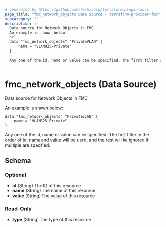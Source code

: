 ```yaml
---
# generated by https://github.com/hashicorp/terraform-plugin-docs
page_title: "fmc_network_objects Data Source - terraform-provider-fmc"
subcategory: ""
description: |-
  Data source for Network Objects in FMC
  An example is shown below:
  hcl
  data "fmc_network_objects" "PrivateVLAN" {
      name = "VLAN825-Private"
  }
  
  Any one of the id, name or value can be specified. The first filter in the order of id, name and value will be used, and the rest will be ignored if multiple are specified.
---
```


# fmc_network_objects (Data Source)

Data source for Network Objects in FMC

An example is shown below: 
```hcl
data "fmc_network_objects" "PrivateVLAN" {
	name = "VLAN825-Private"
}
```
Any one of the id, name or value can be specified. The first filter in the order of id, name and value will be used, and the rest will be ignored if multiple are specified.



<!-- schema generated by tfplugindocs -->
## Schema

### Optional

- **id** (String) The ID of this resource
- **name** (String) The name of this resource
- **value** (String) The value of this resource

### Read-Only

- **type** (String) The type of this resource


